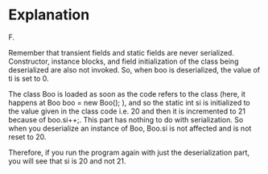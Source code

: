 # Explanation

F.

Remember that transient fields and static fields are never serialized. Constructor, instance blocks, and field initialization of the class being deserialized are also not invoked. So, when boo is deserialized, the value of ti is set to 0.

The class Boo is loaded as soon as the code refers to the class (here, it happens at Boo boo = new Boo(); ), and so the static int si is initialized to the value given in the class code i.e. 20 and then it is incremented to 21 because of boo.si++;. This part has nothing to do with serialization. So when you deserialize an instance of Boo, Boo.si is not affected and is not reset to 20.

Therefore, if you run the program again with just the deserialization part, you will see that si is 20 and not 21.
